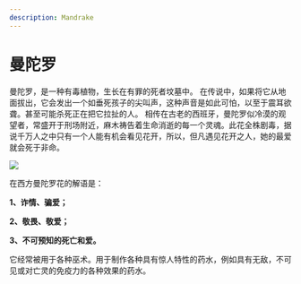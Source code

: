 ```yaml
---
description: Mandrake
---
```


# 曼陀罗

曼陀罗，是一种有毒植物，生长在有罪的死者坟墓中。 在传说中，如果将它从地面拔出，它会发出一个如垂死孩子的尖叫声，这种声音是如此可怕，以至于震耳欲聋。甚至可能杀死正在把它拉扯的人。 相传在古老的西班牙，曼陀罗似冷漠的观望者，常盛开于刑场附近，麻木祷告着生命消逝的每一个灵魂。此花全株剧毒，据说千万人之中只有一个人能有机会看见花开，所以，但凡遇见花开之人，她的最爱就会死于非命。

![](https://pic3.zhimg.com/80/v2-13c867c096235b07cce093562503f7a2_720w.jpg)

在西方曼陀罗花的解语是：

**1、诈情、骗爱；**

**2、敬畏、敬爱；**

**3、不可预知的死亡和爱。**

它经常被用于各种巫术。用于制作各种具有惊人特性的药水，例如具有无敌，不可见或对亡灵的免疫力的各种效果的药水。

